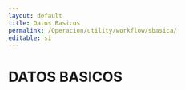 ```yaml
---
layout: default
title: Datos Basicos
permalink: /Operacion/utility/workflow/sbasica/
editable: si
---
```


# DATOS BASICOS

